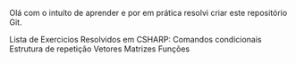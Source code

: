 Olá com o intuíto de aprender e por em prática resolvi criar este repositório Git.

Lista de Exercicios Resolvidos em CSHARP:
	Comandos condicionais
	Estrutura de repetição
	Vetores
	Matrizes
	Funções
	


